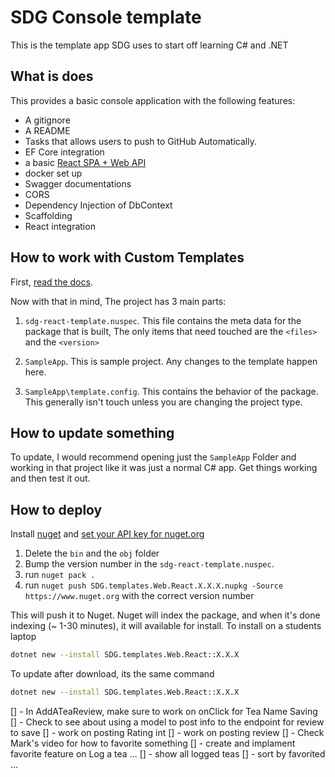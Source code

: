 # SDG Console template

This is the template app SDG uses to start off learning C# and .NET

## What is does

This provides a basic console application with the following features:

- A gitignore
- A README
- Tasks that allows users to push to GitHub Automatically.
- EF Core integration
- a basic [React SPA + Web API](https://docs.microsoft.com/en-us/aspnet/core/client-side/spa/react?view=aspnetcore-3.1&tabs=visual-studio)
- docker set up
- Swagger documentations
- CORS
- Dependency Injection of DbContext
- Scaffolding
- React integration

## How to work with Custom Templates

First, [read the docs](https://docs.microsoft.com/en-us/dotnet/core/tools/custom-templates).

Now with that in mind, The project has 3 main parts:

1. `sdg-react-template.nuspec`. This file contains the meta data for the package that is built, The only items that need touched are the `<files>` and the `<version>`

2. `SampleApp`. This is sample project. Any changes to the template happen here.

3. `SampleApp\template.config`. This contains the behavior of the package. This generally isn't touch unless you are changing the project type.

## How to update something

To update, I would recommend opening just the `SampleApp` Folder and working in that project like it was just a normal C# app. Get things working and then test it out.

## How to deploy

Install [nuget](https://docs.microsoft.com/en-us/nuget/reference/nuget-exe-cli-reference) and [set your API key for nuget.org](https://docs.microsoft.com/en-us/nuget/reference/cli-reference/cli-ref-setapikey)

1. Delete the `bin` and the `obj` folder
2. Bump the version number in the `sdg-react-template.nuspec`.
3. run `nuget pack .`
4. run `nuget push SDG.templates.Web.React.X.X.X.nupkg -Source https://www.nuget.org` with the correct version number

This will push it to Nuget. Nuget will index the package, and when it's done indexing (~ 1-30 minutes), it will available for install. To install on a students laptop

```sh
dotnet new --install SDG.templates.Web.React::X.X.X
```

To update after download, its the same command

```sh
dotnet new --install SDG.templates.Web.React::X.X.X
```

[] - In AddATeaReview, make sure to work on onClick for Tea Name Saving
[] - Check to see about using a model to post info to the endpoint for review to save
[] - work on posting Rating int
[] - work on posting review
[] - Check Mark's video for how to favorite something
[] - create and implament favorite feature on Log a tea ...
[] - show all logged teas
[] - sort by favorited ...
